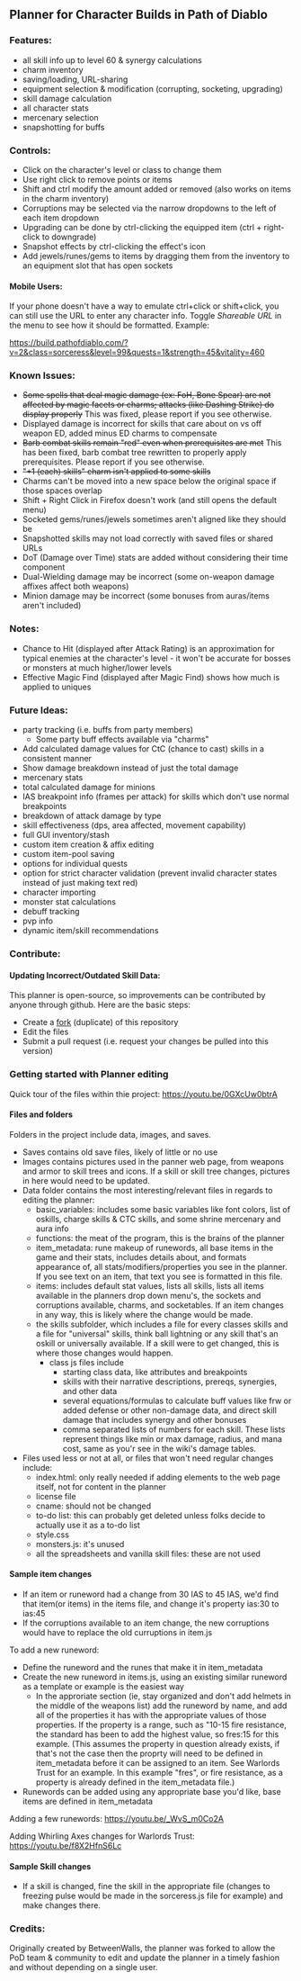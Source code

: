 ## Planner for Character Builds in Path of Diablo

### Features:
* all skill info up to level 60 & synergy calculations
* charm inventory
* saving/loading, URL-sharing
* equipment selection & modification (corrupting, socketing, upgrading)
* skill damage calculation
* all character stats
* mercenary selection
* snapshotting for buffs

### Controls:
* Click on the character's level or class to change them
* Use right click to remove points or items
* Shift and ctrl modify the amount added or removed (also works on items in the charm inventory)
* Corruptions may be selected via the narrow dropdowns to the left of each item dropdown
* Upgrading can be done by ctrl-clicking the equipped item (ctrl + right-click to downgrade)
* Snapshot effects by ctrl-clicking the effect's icon
* Add jewels/runes/gems to items by dragging them from the inventory to an equipment slot that has open sockets

#### Mobile Users:
If your phone doesn't have a way to emulate ctrl+click or shift+click, you can still use the URL to enter any character info. Toggle *Shareable URL* in the menu to see how it should be formatted. Example:

https://build.pathofdiablo.com/?v=2&class=sorceress&level=99&quests=1&strength=45&vitality=460

### Known Issues:
* ~~Some spells that deal magic damage (ex: FoH, Bone Spear) are not affected by magic facets or charms; attacks (like Dashing Strike) do display properly~~ This was fixed, please report if you see otherwise.
* Displayed damage is incorrect for skills that care about on vs off weapon ED, added minus ED
charms to compensate
* ~~Barb combat skills remain "red" even when prerequisites are met~~ This has been fixed, barb combat tree rewritten to properly apply prerequisites. Please report if you see otherwise.
* ~~"+1 (each) skills" charm isn't applied to some skills~~
* Charms can't be moved into a new space below the original space if those spaces overlap
* Shift + Right Click in Firefox doesn't work (and still opens the default menu)
* Socketed gems/runes/jewels sometimes aren't aligned like they should be
* Snapshotted skills may not load correctly with saved files or shared URLs
* DoT (Damage over Time) stats are added without considering their time component
* Dual-Wielding damage may be incorrect (some on-weapon damage affixes affect both weapons)
* Minion damage may be incorrect (some bonuses from auras/items aren't included)

### Notes:
* Chance to Hit (displayed after Attack Rating) is an approximation for typical enemies at the character's level - it won't be accurate for bosses or monsters at much higher/lower levels
* Effective Magic Find (displayed after Magic Find) shows how much is applied to uniques

### Future Ideas:
* party tracking (i.e. buffs from party members)
    * Some party buff effects available via "charms" 
* Add calculated damage values for CtC (chance to cast) skills in a consistent manner
* Show damage breakdown instead of just the total damage 
* mercenary stats
* total calculated damage for minions
* IAS breakpoint info (frames per attack) for skills which don't use normal breakpoints
* breakdown of attack damage by type
* skill effectiveness (dps, area affected, movement capability)
* full GUI inventory/stash
* custom item creation & affix editing
* custom item-pool saving
* options for individual quests
* option for strict character validation (prevent invalid character states instead of just making text red)
* character importing
* monster stat calculations
* debuff tracking
* pvp info
* dynamic item/skill recommendations

### Contribute:

#### Updating Incorrect/Outdated Skill Data:

This planner is open-source, so improvements can be contributed by anyone through github. Here are the basic steps:
* Create a [fork](https://github.com/GreenDude120/path-of-diablo-planner/fork) (duplicate) of this repository
* Edit the files
* Submit a pull request (i.e. request your changes be pulled into this version)

### Getting started with Planner editing
Quick tour of the files within thie project: https://youtu.be/0GXcUw0btrA
#### Files and folders
Folders in the project include data, images, and saves. 
* Saves contains old save files, likely of little or no use
* Images contains pictures used in the panner web page, from weapons and armor to skill trees and icons. If a skill or skill tree changes, pictures in here would need to be updated.
* Data folder contains the most interesting/relevant files in regards to editing the planner:
    * basic_variables: includes some basic variables like font colors, list of oskills, charge skills & CTC skills, and some shrine mercenary and aura info
    * functions: the meat of the program, this is the brains of the planner
    * item_metadata: rune makeup of runewords, all base items in the game and their stats, includes details about, and formats appearance of, all stats/modifiers/properties you see in the planner. If you see text on an item, that text you see is formatted in this file.
    * items: includes default stat values, lists all skills, lists all items available in the planners drop down menu's, the sockets and corruptions available, charms, and socketables. If an item changes in any way, this is likely where the change would be made.
    * the skills subfolder, which includes a file for every classes skills and a file for "universal" skills, think ball lightning or any skill that's an oskill or universally available. If a skill were to get changed, this is where those changes would happen.
        * class js files include
            * starting class data, like attributes and breakpoints
            * skills with their narrative descriptions, prereqs, synergies, and other data
            * several equations/formulas to calculate buff values like frw or added defense or other non-damage data, and direct skill damage that includes synergy and other bonuses
            * comma separated lists of numbers for each skill. These lists represent things like min or max damage, radius, and mana cost, same as you'r see in the wiki's damage tables.
* Files used less or not at all, or files that won't need regular changes include:
    * index.html: only really needed if adding elements to the web page itself, not for content in the planner
    * license file
    * cname: should not be changed
    * to-do list: this can probably get deleted unless folks decide to actually use it as a to-do list
    * style.css
    * monsters.js: it's unused
    * all the spreadsheets and vanilla skill files: these are not used

#### Sample item changes
* If an item or runeword had a change from 30 IAS to 45 IAS, we'd find that item(or items) in the items file, and change it's property ias:30 to ias:45
* If the corruptions available to an item change, the new corruptions would have to replace the old curruptions in item.js

To add a new runeword:
* Define the runeword and the runes that make it in item_metadata
* Create the new runeword in items.js, using an existing similar runeword as a template or example is the easiest way
    * In the approriate section (ie, stay organized and don't add helmets in the middle of the weapons list) add the runeword by name, and add all of the properties it has with the appropriate values of those properties. If the property is a range, such as "10-15 fire resistance, the standard has been to add the highest value, so fres:15 for this example. (This assumes the property in question already exists, if that's not the case then the proprty will need to be defined in item_metadata before it can be assigned to an item. See Warlords Trust for an example. In this example "fres", or fire resistance, as a property is already defined in the item_metadata file.)
* Runewords can be added using any appropriate base you'd like, base items are defined in item_metadata

Adding a few runewords: https://youtu.be/_WvS_m0Co2A 

Adding Whirling Axes changes for Warlords Trust: https://youtu.be/f8X2HfnS6Lc 

#### Sample Skill changes
* If a skill is changed, fine the skill in the appropriate file (changes to freezing pulse would be made in the sorceress.js file for example) and make changes there. 

### Credits:

Originally created by BetweenWalls, the planner was forked to allow the PoD team & community to edit and update the planner in a timely fashion and without depending on a single user.

